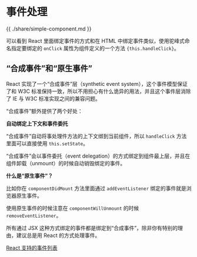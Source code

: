 # 事件处理

{{ ./share/simple-component.md }}

可以看到 React 里面绑定事件的方式和在 HTML
中绑定事件类似，使用驼峰式命名指定要绑定的 `onClick` 属性为组件定义的一个方法 `{this.handleClick}`。

## “合成事件”和“原生事件”

React 实现了一个“合成事件”层（synthetic event system），这个事件模型保证了和
W3C
标准保持一致，所以不用担心有什么诡异的用法，并且这个事件层消除了 IE 与 W3C 标准实现之间的兼容问题。

“合成事件”额外提供了两个好处：

**自动绑定上下文和事件委托**

“合成事件”自动将事处理件方法的上下文绑到当前组件，所以 `handleClick`
方法里面可以直接使用 `this.setState`。

“合成事件”会以事件委托（event
delegation）的方式绑定到组件最上层，并且在组件卸载（unmount）的时候自动销毁绑定的事件。

**什么是“原生事件”？**

比如你在 `componentDidMount` 方法里面通过 `addEventListener`
绑定的事件就是浏览器原生事件。

使用原生事件的时候注意在 `componentWillUnmount` 的时候 `removeEventListener`。

所有通过 JSX
这种方式绑定的事件都是绑定到“合成事件”，除非你有特别的理由，建议总是用 React
的方式处理事件。

[React 支持的事件列表](http://facebook.github.io/react/docs/events.html)
